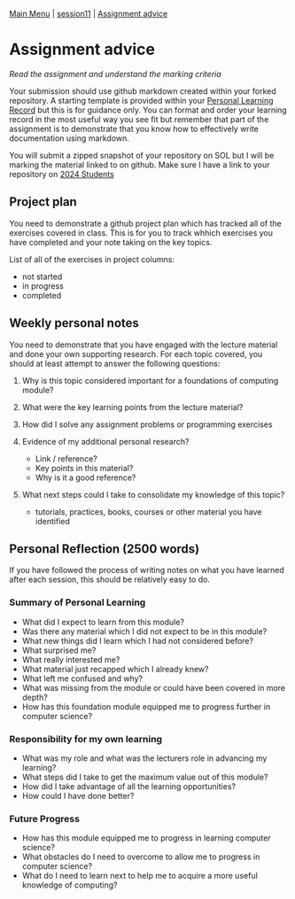 [Main Menu](../../../sessions/README.md) | [session11](../../session11/) | [Assignment advice](../docs/assignmentAdvice.md)

# Assignment advice

*Read the assignment and understand the marking criteria*

Your submission should use github markdown created within your forked repository.
A starting template is provided within your [Personal Learning Record](../../../myPracticeCourseWork/personal_learning_record) but this is for guidance only. 
You can format and order your learning record in the most useful way you see fit but remember that part of the assignment is to demonstrate that you know how to effectively write documentation using markdown.

You will submit a zipped snapshot of your repository on SOL but I will be marking the material linked to on github.
Make sure I have a link to your repository on [2024 Students](../../../2024-students.md)

## Project plan
You need to demonstrate a github project plan which has tracked all of the exercises covered in class. 
This is for you to track whhich exercises you have completed and your note taking on the key topics.

List of all of the exercises in project columns:
* not started
* in progress
* completed

## Weekly personal notes
You need to demonstrate that you have engaged with the lecture material and done your own supporting research.
For each topic covered, you should at least attempt to answer the following questions:

1. Why is this topic considered important for a foundations of computing module?
2. What were the key learning points from the lecture material?
3. How did I solve any assignment problems or programming exercises
3. Evidence of my additional personal research?

    * Link / reference?
    * Key points in this material?
    * Why is it a good reference?
   
4. What next steps could I take to consolidate my knowledge of this topic?
    * tutorials, practices, books, courses or other material you have identified 


## Personal Reflection (2500 words)

If you have followed the process of writing notes on what you have learned after each session, this should be relatively easy to do.

### Summary of Personal Learning

* What did I expect to learn from this module?
* Was there any material which I did not expect to be in this module?
* What new things did I learn which I had not considered before?
* What surprised me? 
* What really interested me?
* What material just recapped which I already knew?
* What left me confused and why?
* What was missing from the module or could have been covered in more depth?
* How has this foundation module equipped me to progress further in computer science?

### Responsibility for my own learning
* What was my role and what was the lecturers role in advancing my learning?
* What steps did I take to get the maximum value out of this module?
* How did I take advantage of all the learning opportunities?
* How could I have done better?

### Future Progress
* How has this module equipped me to progress in learning computer science?
* What obstacles do I need to overcome to allow me to progress in computer science?
* What do I need to learn next to help me to acquire a more useful knowledge of computing?

